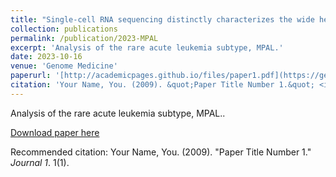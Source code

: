 ```yaml
---
title: "Single-cell RNA sequencing distinctly characterizes the wide heterogeneity in pediatric mixed phenotype acute leukemia"
collection: publications
permalink: /publication/2023-MPAL
excerpt: 'Analysis of the rare acute leukemia subtype, MPAL.'
date: 2023-10-16
venue: 'Genome Medicine'
paperurl: '[http://academicpages.github.io/files/paper1.pdf](https://genomemedicine.biomedcentral.com/articles/10.1186/s13073-023-01241-z)'
citation: 'Your Name, You. (2009). &quot;Paper Title Number 1.&quot; <i>Journal 1</i>. 1(1).'
---
```

Analysis of the rare acute leukemia subtype, MPAL..

[Download paper here](http://academicpages.github.io/files/paper1.pdf)

Recommended citation: Your Name, You. (2009). "Paper Title Number 1." <i>Journal 1</i>. 1(1).
